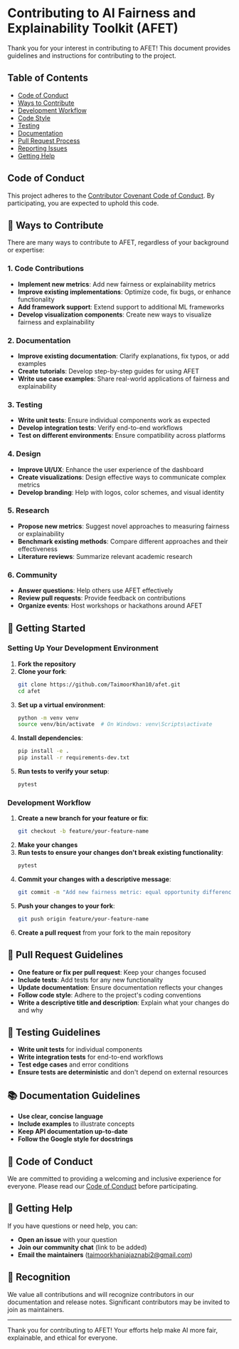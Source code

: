 # Contributing to AI Fairness and Explainability Toolkit (AFET)

Thank you for your interest in contributing to AFET! This document provides guidelines and instructions for contributing to the project.

## Table of Contents
- [Code of Conduct](#code-of-conduct)
- [Ways to Contribute](#-ways-to-contribute)
- [Development Workflow](#-development-workflow)
- [Code Style](#-code-style)
- [Testing](#-testing)
- [Documentation](#-documentation)
- [Pull Request Process](#-pull-request-process)
- [Reporting Issues](#-reporting-issues)
- [Getting Help](#-getting-help)

## Code of Conduct

This project adheres to the [Contributor Covenant Code of Conduct](CODE_OF_CONDUCT.md). By participating, you are expected to uphold this code.

## 🌟 Ways to Contribute

There are many ways to contribute to AFET, regardless of your background or expertise:

### 1. Code Contributions

- **Implement new metrics**: Add new fairness or explainability metrics
- **Improve existing implementations**: Optimize code, fix bugs, or enhance functionality
- **Add framework support**: Extend support to additional ML frameworks
- **Develop visualization components**: Create new ways to visualize fairness and explainability

### 2. Documentation

- **Improve existing documentation**: Clarify explanations, fix typos, or add examples
- **Create tutorials**: Develop step-by-step guides for using AFET
- **Write use case examples**: Share real-world applications of fairness and explainability

### 3. Testing

- **Write unit tests**: Ensure individual components work as expected
- **Develop integration tests**: Verify end-to-end workflows
- **Test on different environments**: Ensure compatibility across platforms

### 4. Design

- **Improve UI/UX**: Enhance the user experience of the dashboard
- **Create visualizations**: Design effective ways to communicate complex metrics
- **Develop branding**: Help with logos, color schemes, and visual identity

### 5. Research

- **Propose new metrics**: Suggest novel approaches to measuring fairness or explainability
- **Benchmark existing methods**: Compare different approaches and their effectiveness
- **Literature reviews**: Summarize relevant academic research

### 6. Community

- **Answer questions**: Help others use AFET effectively
- **Review pull requests**: Provide feedback on contributions
- **Organize events**: Host workshops or hackathons around AFET

## 🚀 Getting Started

### Setting Up Your Development Environment

1. **Fork the repository**
2. **Clone your fork**:
   ```bash
   git clone https://github.com/TaimoorKhan10/afet.git
   cd afet
   ```
3. **Set up a virtual environment**:
   ```bash
   python -m venv venv
   source venv/bin/activate  # On Windows: venv\Scripts\activate
   ```
4. **Install dependencies**:
   ```bash
   pip install -e .
   pip install -r requirements-dev.txt
   ```
5. **Run tests to verify your setup**:
   ```bash
   pytest
   ```

### Development Workflow

1. **Create a new branch for your feature or fix**:
   ```bash
   git checkout -b feature/your-feature-name
   ```
2. **Make your changes**
3. **Run tests to ensure your changes don't break existing functionality**:
   ```bash
   pytest
   ```
4. **Commit your changes with a descriptive message**:
   ```bash
   git commit -m "Add new fairness metric: equal opportunity difference"
   ```
5. **Push your changes to your fork**:
   ```bash
   git push origin feature/your-feature-name
   ```
6. **Create a pull request** from your fork to the main repository

## 📝 Pull Request Guidelines

- **One feature or fix per pull request**: Keep your changes focused
- **Include tests**: Add tests for any new functionality
- **Update documentation**: Ensure documentation reflects your changes
- **Follow code style**: Adhere to the project's coding conventions
- **Write a descriptive title and description**: Explain what your changes do and why

## 🧪 Testing Guidelines

- **Write unit tests** for individual components
- **Write integration tests** for end-to-end workflows
- **Test edge cases** and error conditions
- **Ensure tests are deterministic** and don't depend on external resources

## 📚 Documentation Guidelines

- **Use clear, concise language**
- **Include examples** to illustrate concepts
- **Keep API documentation up-to-date**
- **Follow the Google style for docstrings**

## 🤝 Code of Conduct

We are committed to providing a welcoming and inclusive experience for everyone. Please read our [Code of Conduct](CODE_OF_CONDUCT.md) before participating.

## 🙋 Getting Help

If you have questions or need help, you can:

- **Open an issue** with your question
- **Join our community chat** (link to be added)
- **Email the maintainers** (taimoorkhaniajaznabi2@gmail.com)

## 🎉 Recognition

We value all contributions and will recognize contributors in our documentation and release notes. Significant contributors may be invited to join as maintainers.

---

Thank you for contributing to AFET! Your efforts help make AI more fair, explainable, and ethical for everyone.
